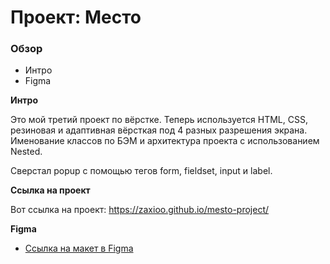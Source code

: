 # Проект: Место

### Обзор
* Интро
* Figma

**Интро**

Это мой третий проект по вёрстке. Теперь используется HTML, CSS, резиновая и адаптивная вёрсткая под 4 разных разрешения экрана. Именование классов по БЭМ и архитектура проекта с использованием Nested.

Сверстал popup с помощью тегов form, fieldset, input и label.

**Ссылка на проект**

Вот ссылка на проект: https://zaxioo.github.io/mesto-project/

**Figma**

* [Ссылка на макет в Figma](https://www.figma.com/file/2cn9N9jSkmxD84oJik7xL7/JavaScript.-Sprint-4?node-id=0%3A1)
